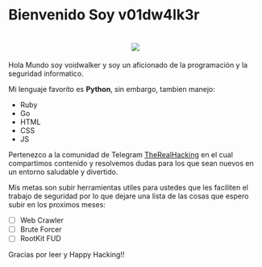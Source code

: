 # Bienvenido Soy v01dw4lk3r
<h1 align="center">
  <img src="https://i.imgur.com/rqiiwCj.jpeg">
</h1>
Hola Mundo soy voidwalker y soy un aficionado de la programación y la seguridad informatico.

Mi lenguaje favorito es **Python**, sin embargo, tambien manejo:

- Ruby
- Go
- HTML
- CSS
- JS

Pertenezco a la comunidad de Telegram <a href="https://t.me/TheRealHacking">TheRealHacking</a> en el cual compartimos contenido y resolvemos dudas para los que sean nuevos en un entorno saludable y divertido.

Mis metas son subir herramientas utiles para ustedes que les faciliten el trabajo de seguridad por lo que dejare una lista de las cosas que espero subir en los proximos meses:
- [ ] Web Crawler
- [ ] Brute Forcer
- [ ] RootKit FUD

Gracias por leer y Happy Hacking!!
